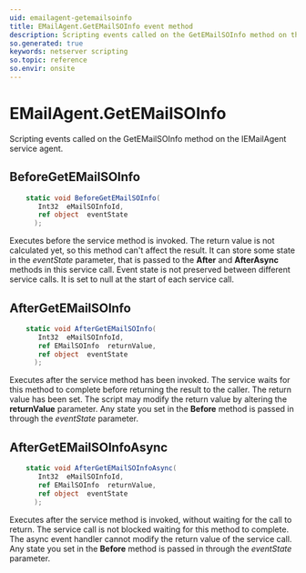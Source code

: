 ```yaml
---
uid: emailagent-getemailsoinfo
title: EMailAgent.GetEMailSOInfo event method
description: Scripting events called on the GetEMailSOInfo method on the EMailAgent service agent.
so.generated: true
keywords: netserver scripting
so.topic: reference
so.envir: onsite
---
```

# EMailAgent.GetEMailSOInfo

Scripting events called on the <see cref='M:IEMailAgent.GetEMailSOInfo'>GetEMailSOInfo</see> method on the <see cref='IEMailAgent'>IEMailAgent</see>  service agent.

## BeforeGetEMailSOInfo
```cs
    static void BeforeGetEMailSOInfo(
       Int32  eMailSOInfoId,
       ref object  eventState
      );
```
Executes before the service method is invoked.
The return value is not calculated yet, so this method can't affect the result.
It can store some state in the *eventState* parameter, that is passed to the **After** and **AfterAsync** methods in this service call.
Event state is not preserved between different service calls. It is set to null at the start of each service call.
## AfterGetEMailSOInfo
```cs
    static void AfterGetEMailSOInfo(
       Int32  eMailSOInfoId,
       ref EMailSOInfo  returnValue,
       ref object  eventState
      );
```
Executes after the service method has been invoked. The service waits for this method to complete before returning the result to the caller.
The return value has been set. The script may modify the return value by altering the **returnValue** parameter.
Any state you set in the **Before** method is passed in through the *eventState* parameter.
## AfterGetEMailSOInfoAsync
```cs
    static void AfterGetEMailSOInfoAsync(
       Int32  eMailSOInfoId,
       ref EMailSOInfo  returnValue,
       ref object  eventState
      );
```
Executes after the service method is invoked, without waiting for the call to return.
The service call is not blocked waiting for this method to complete.
The async event handler cannot modify the return value of the service call.
Any state you set in the **Before** method is passed in through the *eventState* parameter.

